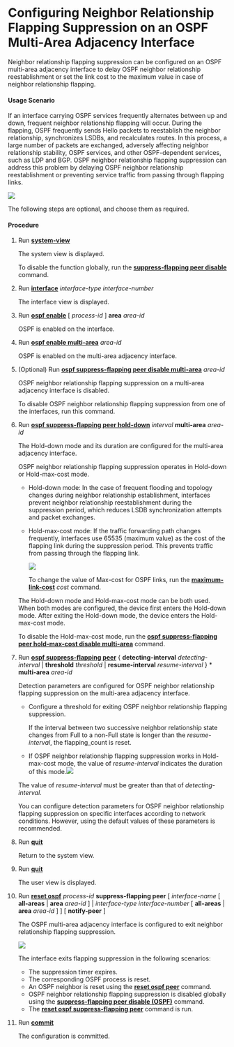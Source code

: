 Configuring Neighbor Relationship Flapping Suppression on an OSPF Multi-Area Adjacency Interface
================================================================================================

Neighbor relationship flapping suppression can be configured on an OSPF multi-area adjacency interface to delay OSPF neighbor relationship reestablishment or set the link cost to the maximum value in case of neighbor relationship flapping.

#### Usage Scenario

If an interface carrying OSPF services frequently alternates between up and down, frequent neighbor relationship flapping will occur. During the flapping, OSPF frequently sends Hello packets to reestablish the neighbor relationship, synchronizes LSDBs, and recalculates routes. In this process, a large number of packets are exchanged, adversely affecting neighbor relationship stability, OSPF services, and other OSPF-dependent services, such as LDP and BGP. OSPF neighbor relationship flapping suppression can address this problem by delaying OSPF neighbor relationship reestablishment or preventing service traffic from passing through flapping links.

![](../../../../public_sys-resources/note_3.0-en-us.png) 

The following steps are optional, and choose them as required.



#### Procedure

1. Run [**system-view**](cmdqueryname=system-view)
   
   
   
   The system view is displayed.
   
   
   
   To disable the function globally, run the [**suppress-flapping peer disable**](cmdqueryname=suppress-flapping+peer+disable) command.
2. Run [**interface**](cmdqueryname=interface) *interface-type* *interface-number*
   
   
   
   The interface view is displayed.
3. Run [**ospf enable**](cmdqueryname=ospf+enable) [ *process-id* ] **area** *area-id*
   
   
   
   OSPF is enabled on the interface.
4. Run [**ospf enable multi-area**](cmdqueryname=ospf+enable+multi-area) *area-id*
   
   
   
   OSPF is enabled on the multi-area adjacency interface.
5. (Optional) Run [**ospf suppress-flapping peer disable multi-area**](cmdqueryname=ospf+suppress-flapping+peer+disable+multi-area) *area-id*
   
   
   
   OSPF neighbor relationship flapping suppression on a multi-area adjacency interface is disabled.
   
   
   
   To disable OSPF neighbor relationship flapping suppression from one of the interfaces, run this command.
6. Run [**ospf suppress-flapping peer hold-down**](cmdqueryname=ospf+suppress-flapping+peer+hold-down) *interval* **multi-area** *area-id*
   
   
   
   The Hold-down mode and its duration are configured for the multi-area adjacency interface.
   
   
   
   OSPF neighbor relationship flapping suppression operates in Hold-down or Hold-max-cost mode.
   
   * Hold-down mode: In the case of frequent flooding and topology changes during neighbor relationship establishment, interfaces prevent neighbor relationship reestablishment during the suppression period, which reduces LSDB synchronization attempts and packet exchanges.
   * Hold-max-cost mode: If the traffic forwarding path changes frequently, interfaces use 65535 (maximum value) as the cost of the flapping link during the suppression period. This prevents traffic from passing through the flapping link.
     
     ![](../../../../public_sys-resources/note_3.0-en-us.png) 
     
     To change the value of Max-cost for OSPF links, run the [**maximum-link-cost**](cmdqueryname=maximum-link-cost) *cost* command.
   
   The Hold-down mode and Hold-max-cost mode can be both used. When both modes are configured, the device first enters the Hold-down mode. After exiting the Hold-down mode, the device enters the Hold-max-cost mode.
   
   To disable the Hold-max-cost mode, run the [**ospf suppress-flapping peer hold-max-cost disable multi-area**](cmdqueryname=ospf+suppress-flapping+peer+hold-max-cost+disable+multi-area) command.
7. Run [**ospf suppress-flapping peer**](cmdqueryname=ospf+suppress-flapping+peer) { **detecting-interval** *detecting-interval* | **threshold** *threshold* | **resume-interval** *resume-interval* } \* **multi-area** *area-id*
   
   
   
   Detection parameters are configured for OSPF neighbor relationship flapping suppression on the multi-area adjacency interface.
   
   
   
   * Configure a threshold for exiting OSPF neighbor relationship flapping suppression.
     
     If the interval between two successive neighbor relationship state changes from Full to a non-Full state is longer than the *resume-interval*, the flapping\_count is reset.
   * If OSPF neighbor relationship flapping suppression works in Hold-max-cost mode, the value of *resume-interval* indicates the duration of this mode.![](../../../../public_sys-resources/note_3.0-en-us.png) 
   
   The value of *resume-interval* must be greater than that of *detecting-interval*.
   
   
   You can configure detection parameters for OSPF neighbor relationship flapping suppression on specific interfaces according to network conditions. However, using the default values of these parameters is recommended.
8. Run [**quit**](cmdqueryname=quit)
   
   
   
   Return to the system view.
9. Run [**quit**](cmdqueryname=quit)
   
   
   
   The user view is displayed.
10. Run [**reset ospf**](cmdqueryname=reset+ospf) *process-id* **suppress-flapping peer** [ *interface-name* [ **all-areas** | **area** *area-id* ] | *interface-type* *interface-number* [ **all-areas** | **area** *area-id* ] ] [ **notify-peer** ]
    
    
    
    The OSPF multi-area adjacency interface is configured to exit neighbor relationship flapping suppression.
    
    
    
    ![](../../../../public_sys-resources/note_3.0-en-us.png) 
    
    The interface exits flapping suppression in the following scenarios:
    
    * The suppression timer expires.
    * The corresponding OSPF process is reset.
    * An OSPF neighbor is reset using the [**reset ospf peer**](cmdqueryname=reset+ospf+peer) command.
    * OSPF neighbor relationship flapping suppression is disabled globally using the [**suppress-flapping peer disable (OSPF)**](cmdqueryname=suppress-flapping+peer+disable+%28OSPF%29) command.
    * The [**reset ospf suppress-flapping peer**](cmdqueryname=reset+ospf+suppress-flapping+peer) command is run.
11. Run [**commit**](cmdqueryname=commit)
    
    
    
    The configuration is committed.